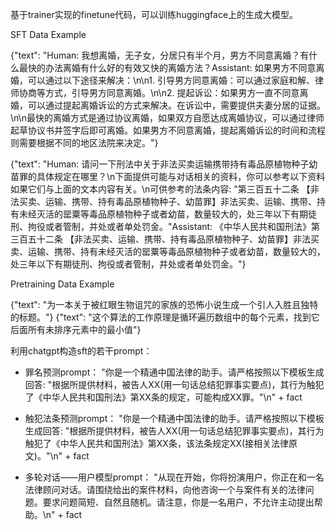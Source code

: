 
基于trainer实现的finetune代码，可以训练huggingface上的生成大模型。

SFT Data Example


{"text": "</s>Human: 我想离婚，无子女，分居只有半个月，男方不同意离婚？有什么最快的办法离婚有什么好的有效又快的离婚方法？</s>Assistant: 如果男方不同意离婚，可以通过以下途径来解决：\n\n1. 引导男方同意离婚：可以通过家庭和解、律师协商等方式，引导男方同意离婚。\n\n2. 提起诉讼：如果男方一直不同意离婚，可以通过提起离婚诉讼的方式来解决。在诉讼中，需要提供夫妻分居的证据。\n\n最快的离婚方式是通过协议离婚，如果双方自愿达成离婚协议，可以通过律师起草协议书并签字后即可离婚。如果男方不同意离婚，提起离婚诉讼的时间和流程则需要根据不同的地区法院来决定。"}

{"text": "</s>Human: 请问一下刑法中关于非法买卖运输携带持有毒品原植物种子幼苗罪的具体规定在哪里？\n下面提供可能与对话相关的资料，你可以参考以下资料如果它们与上面的文本内容有关。\n可供参考的法条内容: \"第三百五十二条 【非法买卖、运输、携带、持有毒品原植物种子、幼苗罪】非法买卖、运输、携带、持有未经灭活的罂粟等毒品原植物种子或者幼苗，数量较大的，处三年以下有期徒刑、拘役或者管制，并处或者单处罚金。\"</s>Assistant: 《中华人民共和国刑法》第三百五十二条 【非法买卖、运输、携带、持有毒品原植物种子、幼苗罪】非法买卖、运输、携带、持有未经灭活的罂粟等毒品原植物种子或者幼苗，数量较大的，处三年以下有期徒刑、拘役或者管制，并处或者单处罚金。"}

Pretraining Data Example

{"text": "为一本关于被红眼生物诅咒的家族的恐怖小说生成一个引人入胜且独特的标题。"}
{"text": "这个算法的工作原理是循环遍历数组中的每个元素，找到它后面所有未排序元素中的最小值"}


利用chatgpt构造sft的若干prompt：

- 罪名预测prompt：
"你是一个精通中国法律的助手。请严格按照以下模板生成回答: \"根据所提供材料，被告人XX(用一句话总结犯罪事实要点)，其行为触犯了《中华人民共和国刑法》第XX条的规定，可能构成XX罪。\"\n" + fact

- 触犯法条预测prompt：
"你是一个精通中国法律的助手。请严格按照以下模板生成回答: \"根据所提供材料，被告人XX(用一句话总结犯罪事实要点)，其行为触犯了《中华人民共和国刑法》第XX条，该法条规定XX(接相关法律原文)。\"\n" + fact

- 多轮对话——用户模型prompt：
"从现在开始，你将扮演用户，你正在和一名法律顾问对话。请围绕给出的案件材料，向他咨询一个与案件有关的法律问题。要求问题简短、自然且随机。请注意，你是一名用户，不允许主动提出帮助。\n" + fact